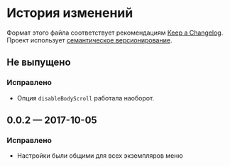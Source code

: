 # История изменений

Формат этого файла соответствует рекомендациям
[Keep a Changelog](http://keepachangelog.com/en/1.0.0/). Проект использует
[семантическое версионирование](http://semver.org/spec/v2.0.0.html).

## Не выпущено

### Исправлено

- Опция `disableBodyScroll` работала наоборот.


## 0.0.2 — 2017-10-05

### Исправлено

- Настройки были общими для всех экземпляров меню
